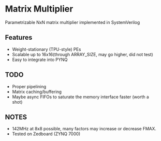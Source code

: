 # Matrix Multiplier
Parametrizable  NxN matrix multiplier implemented in  SystemVerilog

## Features
- Weight-stationary (TPU-style) PEs
- Scalable up to 16x16(through ARRAY_SIZE, may go higher, did not test)
- Easy to integrate into PYNQ 

## TODO
- Proper pipelining
- Matrix caching/buffering
- Maybe async FIFOs to saturate the memory interface faster (worth a shot)

## NOTES
- 142MHz at 8x8 possible, many factors may increase or decrease FMAX.
- Tested on Zedboard (ZYNQ 7000)
